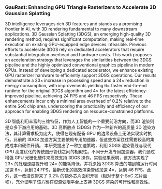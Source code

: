 ### GauRast: Enhancing GPU Triangle Rasterizers to Accelerate 3D Gaussian Splatting

3D intelligence leverages rich 3D features and stands as a promising frontier in AI, with 3D rendering fundamental to many downstream applications. 3D Gaussian Splatting (3DGS), an emerging high-quality 3D rendering method, requires significant computation, making real-time execution on existing GPU-equipped edge devices infeasible. Previous efforts to accelerate 3DGS rely on dedicated accelerators that require substantial integration overhead and hardware costs. This work proposes an acceleration strategy that leverages the similarities between the 3DGS pipeline and the highly optimized conventional graphics pipeline in modern GPUs. Instead of developing a dedicated accelerator, we enhance existing GPU rasterizer hardware to efficiently support 3DGS operations. Our results demonstrate a 23× increase in processing speed and a 24× reduction in energy consumption, with improvements yielding 6× faster end-to-end runtime for the original 3DGS algorithm and 4× for the latest efficiency-improved pipeline, achieving 24 FPS and 46 FPS respectively. These enhancements incur only a minimal area overhead of 0.2% relative to the entire SoC chip area, underscoring the practicality and efficiency of our approach for enabling 3DGS rendering on resource-constrained platforms.

3D 智能利用丰富的三维特征，作为人工智能的一个重要前沿方向，而3D 渲染则是众多下游应用的基础。3D 高斯散点 (3DGS) 作为一种新兴的高质量 3D 渲染方法，其计算需求极为庞大，使得在现有配备 GPU 的边缘设备上无法实现实时执行。此前的 3DGS 加速方案主要依赖专用加速器，但这些方案往往需要较高的集成成本和硬件开销。
本研究提出了一种加速策略，利用 3DGS 渲染管线与现代 GPU 高度优化的传统图形管线之间的相似性。不同于开发专用加速器，我们通过增强 GPU 光栅化硬件来高效支持 3DGS 操作。实验结果表明，该方法实现了 23× 的处理速度提升和 24× 的能耗降低，并将原始 3DGS 算法的端到端运行时间加速 6×，达到 24 FPS，最新优化的高效渲染管线加速 4×，达到 46 FPS。此外，这一改进仅带来了 0.2% 的额外芯片面积开销（相对于整个 SoC 芯片面积），充分证明了该方案在资源受限平台上支持 3DGS 渲染的可行性和高效性。
